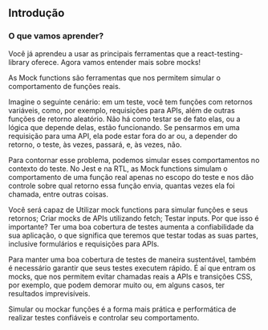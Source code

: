 ## Introdução
### O que vamos aprender?
Você já aprendeu a usar as principais ferramentas que a react-testing-library oferece. Agora vamos entender mais sobre mocks!

As Mock functions são ferramentas que nos permitem simular o comportamento de funções reais.

Imagine o seguinte cenário: em um teste, você tem funções com retornos variáveis, como, por exemplo, requisições para APIs, além de outras funções de retorno aleatório. Não há como testar se de fato elas, ou a lógica que depende delas, estão funcionando. Se pensarmos em uma requisição para uma API, ela pode estar fora do ar ou, a depender do retorno, o teste, às vezes, passará, e, às vezes, não.

Para contornar esse problema, podemos simular esses comportamentos no contexto do teste. No Jest e na RTL, as Mock functions simulam o comportamento de uma função real apenas no escopo do teste e nos dão controle sobre qual retorno essa função envia, quantas vezes ela foi chamada, entre outras coisas.

Você será capaz de
Utilizar mock functions para simular funções e seus retornos;
Criar mocks de APIs utilizando fetch;
Testar inputs.
Por que isso é importante?
Ter uma boa cobertura de testes aumenta a confiabilidade da sua aplicação, o que significa que teremos que testar todas as suas partes, inclusive formulários e requisições para APIs.

Para manter uma boa cobertura de testes de maneira sustentável, também é necessário garantir que seus testes executem rápido. É aí que entram os mocks, que nos permitem evitar chamadas reais a APIs e transições CSS, por exemplo, que podem demorar muito ou, em alguns casos, ter resultados imprevisíveis.

Simular ou mockar funções é a forma mais prática e performática de realizar testes confiáveis e controlar seu comportamento.

